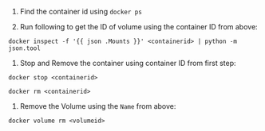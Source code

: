 1. Find the container id using `docker ps`

1. Run following to get the ID of volume using the container ID from above:

  `docker inspect -f '{{ json .Mounts }}' <containerid> | python -m json.tool`

1. Stop and Remove the container using container ID from first step:

  `docker stop <containerid>`
  
  `docker rm <containerid>`

1. Remove the Volume using the `Name` from above:

  `docker volume rm <volumeid>`

